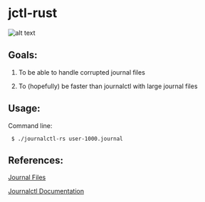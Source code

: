 # jctl-rust

![alt text](https://rustacean.net/assets/rustacean-flat-happy.png "Rust Logo!")

## Goals:

1. To be able to handle corrupted journal files

2. To (hopefully) be faster than journalctl with large journal files

## Usage: 

Command line:

     $ ./journalctl-rs user-1000.journal

## References:

[Journal Files](https://www.freedesktop.org/wiki/Software/systemd/journal-files/)

[Journalctl Documentation](https://www.freedesktop.org/software/systemd/man/journalctl.html)
